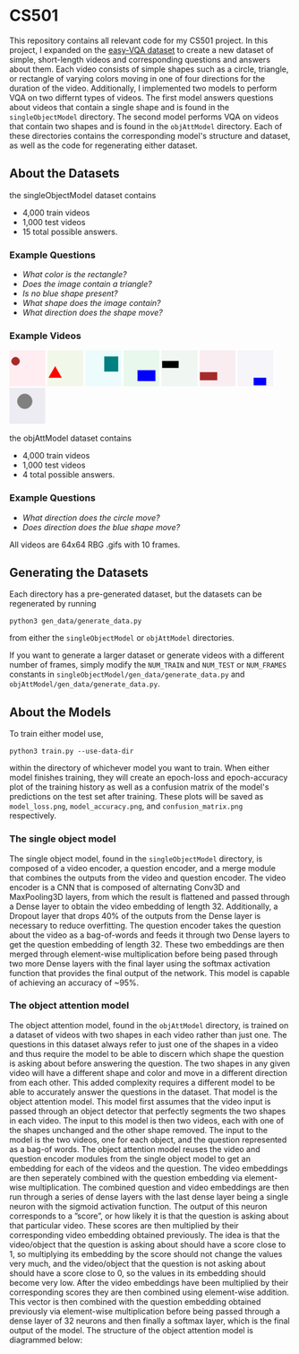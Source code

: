 # CS501

This repository contains all relevant code for my CS501 project. In this project, I expanded on the [easy-VQA dataset](https://github.com/vzhou842/easy-VQA) to create a new dataset of simple, short-length videos and corresponding questions and answers about them. Each video consists of simple shapes such as a circle, triangle, or rectangle of varying colors moving in one of four directions for the duration of the video. Additionally, I implemented two models to perform VQA on two differnt types of videos. The first model answers questions about videos that contain a single shape and is found in the `singleObjectModel` directory. The second model performs VQA on videos that contain two shapes and is found in the `objAttModel` directory. Each of these directories contains the corresponding model's structure and dataset, as well as the code for regenerating either dataset.

## About the Datasets

the singleObjectModel dataset contains

- 4,000 train videos
- 1,000 test videos
- 15 total possible answers.

### Example Questions

- _What color is the rectangle?_
- _Does the image contain a triangle?_
- _Is no blue shape present?_
- _What shape does the image contain?_
- _What direction does the shape move?_

### Example Videos

![](./singleObjectModel/data/train/videos/0.gif)
![](./singleObjectModel/data/train/videos/1.gif)
![](./singleObjectModel/data/train/videos/2.gif)
![](./singleObjectModel/data/train/videos/3.gif)
![](./singleObjectModel/data/train/videos/4.gif)
![](./singleObjectModel/data/train/videos/5.gif)
![](./singleObjectModel/data/train/videos/6.gif)
![](./singleObjectModel/data/train/videos/7.gif)

the objAttModel dataset contains

- 4,000 train videos
- 1,000 test videos
- 4 total possible answers.

### Example Questions

- _What direction does the circle move?_
- _Does direction does the blue shape move?_

All videos are 64x64 RBG .gifs with 10 frames.

## Generating the Datasets

Each directory has a pre-generated dataset, but the datasets can be regenerated by running

```shell
python3 gen_data/generate_data.py
```

from either the `singleObjectModel` or `objAttModel` directories.

If you want to generate a larger dataset or generate videos with a different number of frames, simply modify the `NUM_TRAIN` and `NUM_TEST` or `NUM_FRAMES` constants in `singleObjectModel/gen_data/generate_data.py` and `objAttModel/gen_data/generate_data.py`.

## About the Models

To train either model use,

```shell
python3 train.py --use-data-dir
```

within the directory of whichever model you want to train. When either model finishes training, they will create an epoch-loss and epoch-accuracy plot of the training history as well as a confusion matrix of the model's predictions on the test set after training. These plots will be saved as `model_loss.png`, `model_accuracy.png`, and `confusion_matrix.png` respectively.

### The single object model

The single object model, found in the `singleObjectModel` directory, is composed of a video encoder, a question encoder, and a merge module that combines the outputs from the video and question encoder.
The video encoder is a CNN that is composed of alternating Conv3D and MaxPooling3D layers, from which the result is flattened and passed through a Dense layer to obtain the video embedding of length 32. Additionally, a Dropout layer that drops 40% of the outputs from the Dense layer is necessary to reduce overfitting.
The question encoder takes the question about the video as a bag-of-words and feeds it through two Dense layers to get the question embedding of length 32.
These two embeddings are then merged through element-wise multiplication before being pased through two more Dense layers with the final layer using the softmax activation function that provides the final output of the network.
This model is capable of achieving an accuracy of ~95%.

### The object attention model

The object attention model, found in the `objAttModel` directory, is trained on a dataset of videos with two shapes in each video rather than just one. The questions in this dataset always refer to just one of the shapes in a video and thus require the model to be able to discern which shape the question is asking about before answering the question. The two shapes in any given video will have a different shape and color and move in a different direction from each other.
This added complexity requires a different model to be able to accurately answer the questions in the dataset. That model is the object attention model. This model first assumes that the video input is passed through an object detector that perfectly segments the two shapes in each video. The input to this model is then two videos, each with one of the shapes unchanged and the other shape removed. The input to the model is the two videos, one for each object, and the question represented as a bag-of words.
The object attention model reuses the video and question encoder modules from the single object model to get an embedding for each of the videos and the question. The video embeddings are then seperately combined with the question embedding via element-wise multiplication. The combined question and video embeddings are then run through a series of dense layers with the last dense layer being a single neuron with the sigmoid activation function. The output of this neuron corresponds to a ”score”, or how likely it is that the question is asking about that particular video. These scores are then multiplied by their corresponding video embedding obtained previously. The idea is that the video/object that the question is asking about should have a score close to 1, so multiplying its embedding by the score should not change the values very much, and the video/object that the question is not asking about should have a score close to 0, so the values in its embedding should become very low. After the video embeddings have been multiplied by their corresponding scores they are then combined using element-wise addition. This vector is then combined with the question embedding obtained previously via element-wise multiplication before being passed through a dense layer of 32 neurons and then finally a softmax layer, which is the final output of the model. The structure of the object attention model is diagrammed below:

